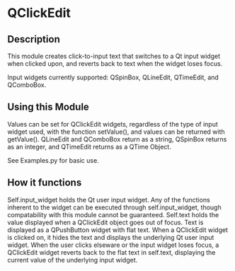 # QClickEdit

## Description

This module creates click-to-input text that switches to a Qt input widget when clicked upon, and reverts back to text when the widget loses focus.

Input widgets currently supported: QSpinBox, QLineEdit, QTimeEdit, and QComboBox.

## Using this Module

Values can be set for QClickEdit widgets, regardless of the type of input widget used, with the function setValue(), and values can be returned with getValue(). QLineEdit and QComboBox return as a string, QSpinBox returns as an integer, and QTimeEdit returns as a QTime Object.

See Examples.py for basic use.

## How it functions

Self.input_widget holds the Qt user input widget. Any of the functions inherent to the widget can be executed through self.input_widget, though compatability with this module cannot be guaranteed. Self.text holds the value displayed when a QClickEdit object goes out of focus. Text is displayed as a QPushButton widget with flat text. When a QClickEdit widget is clicked on, it hides the text and displays the underlying Qt user input widget. When the user clicks elseware or the input widget loses focus, a QClickEdit widget reverts back to the flat text in self.text, displaying the current value of the underlying input widget.
